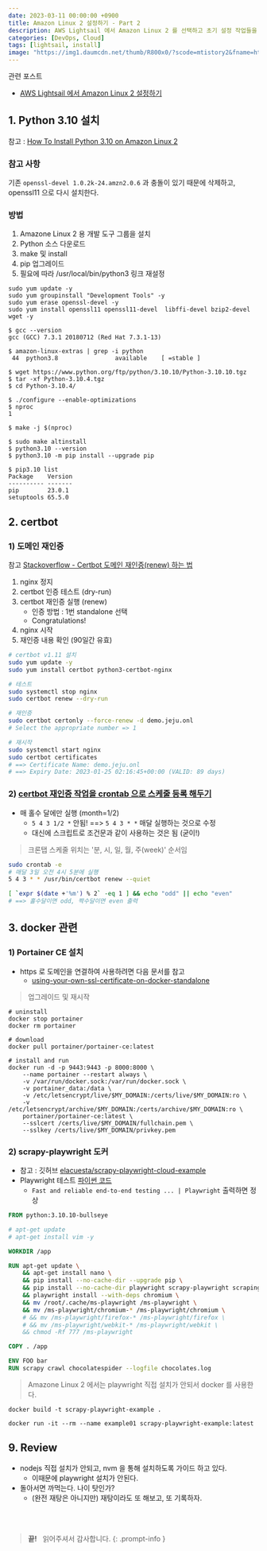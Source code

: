 ```yaml
---
date: 2023-03-11 00:00:00 +0900
title: Amazon Linux 2 설정하기 - Part 2
description: AWS Lightsail 에서 Amazon Linux 2 를 선택하고 초기 설정 작업들을 기록합니다.
categories: [DevOps, Cloud]
tags: [lightsail, install]
image: "https://img1.daumcdn.net/thumb/R800x0/?scode=mtistory2&fname=https%3A%2F%2Fblog.kakaocdn.net%2Fdna%2F2AZ1L%2FbtrETSuCXGR%2FAAAAAAAAAAAAAAAAAAAAAAINGnBI_k1fL0DatMdhTIYLXQyfiwTE7GOkD4oD05nE%2Fimg.png%3Fcredential%3DyqXZFxpELC7KVnFOS48ylbz2pIh7yKj8%26expires%3D1759244399%26allow_ip%3D%26allow_referer%3D%26signature%3DtTCh8Aca%252FZOAqA%252BSHsTHrsE5EmE%253D"
---
```


관련 포스트

- [AWS Lightsail 에서 Amazon Linux 2 설정하기](/posts/setup-amazon-linux-2/)

## 1. Python 3.10 설치

참고 : [How To Install Python 3.10 on Amazon Linux 2](https://techviewleo.com/how-to-install-python-on-amazon-linux-2/)

### 참고 사항

기존 `openssl-devel 1.0.2k-24.amzn2.0.6` 과 충돌이 있기 때문에 삭제하고, openssl11 으로 다시 설치한다.

### 방법

1. Amazone Linux 2 용 개발 도구 그룹을 설치
2. Python 소스 다운로드
3. make 및 install
4. pip 업그레이드 
5. 필요에 따라 /usr/local/bin/python3 링크 재설정

```console
sudo yum update -y
sudo yum groupinstall "Development Tools" -y
sudo yum erase openssl-devel -y
sudo yum install openssl11 openssl11-devel  libffi-devel bzip2-devel wget -y

$ gcc --version
gcc (GCC) 7.3.1 20180712 (Red Hat 7.3.1-13)

$ amazon-linux-extras | grep -i python
 44  python3.8                available    [ =stable ]

$ wget https://www.python.org/ftp/python/3.10.10/Python-3.10.10.tgz
$ tar -xf Python-3.10.4.tgz
$ cd Python-3.10.4/

$ ./configure --enable-optimizations
$ nproc
1

$ make -j $(nproc)

$ sudo make altinstall
$ python3.10 --version
$ python3.10 -m pip install --upgrade pip

$ pip3.10 list
Package    Version
---------- -------
pip        23.0.1
setuptools 65.5.0
```

## 2. certbot

### 1) 도메인 재인증

참고 [Stackoverflow - Certbot 도메인 재인증(renew) 하는 법](https://stackoverflow.com/a/73781129/6811653)

1. nginx 정지
2. certbot 인증 테스트 (dry-run)
3. certbot 재인증 실행 (renew)
    - 인증 방법 : 1번 standalone 선택
    - Congratulations!
4. nginx 시작
5. 재인증 내용 확인 (90일간 유효)

```bash
# certbot v1.11 설치
sudo yum update -y
sudo yum install certbot python3-certbot-nginx

# 테스트
sudo systemctl stop nginx
sudo certbot renew --dry-run

# 재인증
sudo certbot certonly --force-renew -d demo.jeju.onl
# Select the appropriate number => 1

# 재시작
sudo systemctl start nginx
sudo certbot certificates
# ==> Certificate Name: demo.jeju.onl
# ==> Expiry Date: 2023-01-25 02:16:45+00:00 (VALID: 89 days)
```

### 2) [certbot 재인증 작업을 crontab 으로 스케줄 등록 해두기](https://www.nginx.com/blog/using-free-ssltls-certificates-from-lets-encrypt-with-nginx/#auto-renewal)

- 매 홀수 달에만 실행 (month=1/2)
  - `5 4 3 1/2 *` 안됨! ==> `5 4 3 * *` 매달 실행하는 것으로 수정
  - 대신에 스크립트로 조건문과 같이 사용하는 것은 됨 (굳이!)

> 크론탭 스케줄 위치는 '분, 시, 일, 월, 주(week)' 순서임

```bash
sudo crontab -e
# 매달 3일 오전 4시 5분에 실행
5 4 3 * * /usr/bin/certbot renew --quiet

[ `expr $(date +'%m') % 2` -eq 1 ] && echo "odd" || echo "even"
# ==> 홀수달이면 odd, 짝수달이면 even 출력
```

## 3. docker 관련

### 1) Portainer CE 설치

- https 로 도메인을 연결하여 사용하려면 다음 문서를 참고
  - [using-your-own-ssl-certificate-on-docker-standalone](https://docs.portainer.io/advanced/ssl#using-your-own-ssl-certificate-on-docker-standalone)

> 업그레이드 및 재시작

```console
# uninstall
docker stop portainer
docker rm portainer

# download
docker pull portainer/portainer-ce:latest

# install and run
docker run -d -p 9443:9443 -p 8000:8000 \
    --name portainer --restart always \
    -v /var/run/docker.sock:/var/run/docker.sock \
    -v portainer_data:/data \
    -v /etc/letsencrypt/live/$MY_DOMAIN:/certs/live/$MY_DOMAIN:ro \
    -v /etc/letsencrypt/archive/$MY_DOMAIN:/certs/archive/$MY_DOMAIN:ro \
    portainer/portainer-ce:latest \
    --sslcert /certs/live/$MY_DOMAIN/fullchain.pem \
    --sslkey /certs/live/$MY_DOMAIN/privkey.pem
```

### 2) scrapy-playwright 도커

- 참고 : 깃허브 [elacuesta/scrapy-playwright-cloud-example](https://github.com/elacuesta/scrapy-playwright-cloud-example)
- Playwright 테스트 [파이썬 코드](https://playwright.bootcss.com/python/docs/intro#usage)
  + `Fast and reliable end-to-end testing ... | Playwright` 출력하면 정상

```dockerfile
FROM python:3.10.10-bullseye

# apt-get update
# apt-get install vim -y

WORKDIR /app

RUN apt-get update \
    && apt-get install nano \
    && pip install --no-cache-dir --upgrade pip \
    && pip install --no-cache-dir playwright scrapy-playwright scrapinghub-entrypoint-scrapy \
    && playwright install --with-deps chromium \
    && mv /root/.cache/ms-playwright /ms-playwright \
    && mv /ms-playwright/chromium-* /ms-playwright/chromium \
    # && mv /ms-playwright/firefox-* /ms-playwright/firefox \
    # && mv /ms-playwright/webkit-* /ms-playwright/webkit \
    && chmod -Rf 777 /ms-playwright

COPY . /app

ENV FOO bar
RUN scrapy crawl chocolatespider --logfile chocolates.log
```

> Amazone Linux 2 에서는 playwright 직접 설치가 안되서 docker 를 사용한다.

```console
docker build -t scrapy-playwright-example .

docker run -it --rm --name example01 scrapy-playwright-example:latest
```

## 9. Review

- nodejs 직접 설치가 안되고, nvm 을 통해 설치하도록 가이드 하고 있다.
  + 이때문에 playwright 설치가 안된다.
- 돌아서면 까먹는다. 나이 탓인가?
  + (완전 재탕은 아니지만) 재탕이라도 또 해보고, 또 기록하자.

&nbsp; <br />
&nbsp; <br />

> **끝!** &nbsp; 읽어주셔서 감사합니다.
{: .prompt-info }
